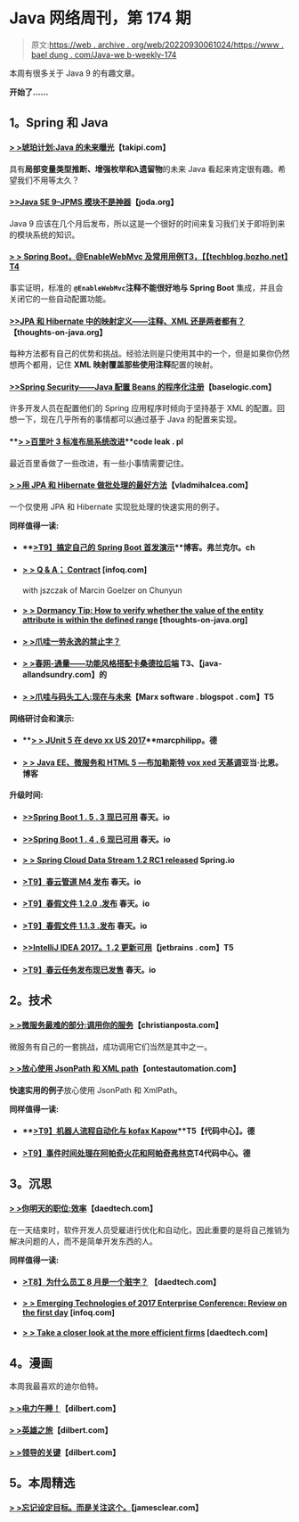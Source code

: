 # Java 网络周刊，第 174 期

> 原文:[https://web . archive . org/web/20220930061024/https://www . bael dung . com/Java-we b-weekly-174](https://web.archive.org/web/20220930061024/https://www.baeldung.com/java-web-weekly-174)

本周有很多关于 Java 9 的有趣文章。

**开始了……**

## **1。Spring 和 Java**

#### **[> >琥珀计划:Java 的未来曝光](https://web.archive.org/web/20220627180357/http://blog.takipi.com/project-amber-the-future-of-java-exposed/)**【takipi.com】

具有**局部变量类型推断、增强枚举和λ遗留物**的未来 Java 看起来肯定很有趣。希望我们不用等太久？

#### **[>>Java SE 9–JPMS 模块不是神器](https://web.archive.org/web/20220627180357/http://blog.joda.org/2017/04/java-se-9-jpms-modules-are-not-artifacts.html)**【joda.org】

Java 9 应该在几个月后发布，所以这是一个很好的时间来复习我们关于即将到来的模块系统的知识。

#### [**> > Spring Boot，@EnableWebMvc 及常用用例**T3，【【techblog.bozho.net】T4](https://web.archive.org/web/20220627180357/https://techblog.bozho.net/spring-boot-enablewebmvc-common-use-cases/)

事实证明，标准的 **`@EnableWebMvc`注释不能很好地与 Spring Boot** 集成，并且会关闭它的一些自动配置功能。

#### **[>>JPA 和 Hibernate 中的映射定义——注释、XML 还是两者都有？](https://web.archive.org/web/20220627180357/http://www.thoughts-on-java.org/mapping-definitions-jpa-hibernate-annotations-xml/)**【thoughts-on-java.org】

每种方法都有自己的优势和挑战。经验法则是只使用其中的一个，但是如果你仍然想两个都用，记住 **XML 映射覆盖那些使用注释**配置的映射。

#### [**>>Spring Security——Java 配置 Beans 的程序化注册**](https://web.archive.org/web/20220627180357/https://www.baselogic.com/blog/spring-security-programmatic-registration-of-java-configuration-beans/)【baselogic.com】

许多开发人员在配置他们的 Spring 应用程序时倾向于坚持基于 XML 的配置。回想一下，现在几乎所有的事情都可以通过基于 Java 的配置来实现。

#### **[> >百里叶 3 标准布局系统改进](https://web.archive.org/web/20220627180357/http://blog.codeleak.pl/2017/04/thymeleaf-3-standard-layout-system.html)**code leak . pl

最近百里香做了一些改进，有一些小事情需要记住。

#### [**> >用 JPA 和 Hibernate 做批处理的最好方法**](https://web.archive.org/web/20220627180357/https://vladmihalcea.com/2017/04/25/the-best-way-to-do-batch-processing-with-jpa-and-hibernate/)【vladmihalcea.com】

一个仅使用 JPA 和 Hibernate 实现批处理的快速实用的例子。

**同样值得一读:**

*   #### **[>T9】搞定自己的 Spring Boot 首发演示](https://web.archive.org/web/20220627180357/https://blog.frankel.ch/fixing-own-spring-boot-starter-demo/#gsc.tab=0)**博客。弗兰克尔。ch

*   #### **[> > Q & A； Contract](https://web.archive.org/web/20220627180357/https://www.infoq.com/news/2017/04/spring-cloud-contract)** [infoq.com]

    with jszczak of Marcin Goelzer on Chunyun
*   #### **[> > Dormancy Tip: How to verify whether the value of the entity attribute is within the defined range](https://web.archive.org/web/20220627180357/http://www.thoughts-on-java.org/hibernate-tips-validate-entity-attribute-value-within-defined-range/)** [thoughts-on-java.org]

*   #### **[> >爪哇一劳永逸的禁止字？](https://web.archive.org/web/20220627180357/http://tomaszdziurko.com/2017/04/java-word-will-be-banned/)**

*   #### **[> >春网-通量——功能风格搭配卡桑德拉后端](https://web.archive.org/web/20220627180357/http://www.java-allandsundry.com/2017/04/spring-web-flux-functional-style-with.html) T3、【java-allandsundry.com】的**

*   #### **[> >爪哇与码头工人:现在与未来](https://web.archive.org/web/20220627180357/https://marxsoftware.blogspot.com/2017/04/java-and-docker.html)**【Marx software . blogspot . com】T5

**网络研讨会和演示:**

*   #### **[> > JUnit 5 在 devo xx US 2017](https://web.archive.org/web/20220627180357/http://www.marcphilipp.de/blog/2017/04/20/junit5-at-devoxx-us/)**marcphilipp。德

*   #### [**> > Java EE、微服务和 HTML 5 —布加勒斯特** vox xed **天基调**](https://web.archive.org/web/20220627180357/http://adambien.blog/roller/abien/entry/java_ee_microservices_and_html)亚当·比恩。博客

**升级时间:**

*   #### **[>>Spring Boot 1 . 5 . 3 现已可用](https://web.archive.org/web/20220627180357/https://spring.io/blog/2017/04/21/spring-boot-1-5-3-available-now)** 春天。io

*   #### **[>>Spring Boot 1 . 4 . 6 现已可用](https://web.archive.org/web/20220627180357/https://spring.io/blog/2017/04/20/spring-boot-1-4-6-available-now)** 春天。io

*   #### **[> > Spring Cloud Data Stream 1.2 RC1 released](https://web.archive.org/web/20220627180357/https://spring.io/blog/2017/04/20/spring-cloud-data-flow-1-2-rc1-released)** Spring.io

*   #### **[>T9】春云管道 M4 发布](https://web.archive.org/web/20220627180357/https://spring.io/blog/2017/04/20/spring-cloud-pipelines-1-0-0-m4-released)** 春天。io

*   #### **[>T9】春假文件 1.2.0 .发布](https://web.archive.org/web/20220627180357/https://spring.io/blog/2017/04/24/spring-rest-docs-1-2-0-release)** 春天。io

*   #### **[>T9】春假文件 1.1.3 .发布](https://web.archive.org/web/20220627180357/https://spring.io/blog/2017/04/24/spring-rest-docs-1-1-3-release)** 春天。io

*   #### **[>>IntelliJ IDEA 2017。1 .2 更新可用](https://web.archive.org/web/20220627180357/https://blog.jetbrains.com/idea/2017/04/intellij-idea-2017-1-2-update-is-available/)**【jetbrains . com】T5

*   #### **[>T9】春云任务发布现已发售](https://web.archive.org/web/20220627180357/https://spring.io/blog/2017/04/25/spring-cloud-task-1-2-0-release-is-now-available)** 春天。io

## **2。技术**

#### **[> >微服务最难的部分:调用你的服务](https://web.archive.org/web/20220627180357/http://blog.christianposta.com/microservices/the-hardest-part-of-microservices-calling-your-services/)**【christianposta.com】

微服务有自己的一套挑战，成功调用它们当然是其中之一。

#### **[> >放心使用 JsonPath 和 XML path](https://web.archive.org/web/20220627180357/http://www.ontestautomation.com/using-jsonpath-and-xmlpath-in-rest-assured/)**【ontestautomation.com】

**快速实用的例子**放心使用 JsonPath 和 XmlPath。

**同样值得一读:**

*   #### **[>T9】机器人流程自动化与 kofax Kapow](https://web.archive.org/web/20220627180357/https://blog.codecentric.de/en/2017/04/robotic-process-automation-kofax-kapow/)**T5【代码中心】。德

*   #### **[>T9】事件时间处理在阿帕奇火花和阿帕奇弗林克](https://web.archive.org/web/20220627180357/https://blog.codecentric.de/en/2017/04/event-time-processing-apache-spark-apache-flink/)T4代码中心。德**

## **3。沉思**

#### **[> >你明天的职位:效率](https://web.archive.org/web/20220627180357/http://www.daedtech.com/your-job-title-of-tomorrow-efficiencer/)**【daedtech.com】

在一天结束时，软件开发人员受雇进行优化和自动化，因此重要的是将自己推销为解决问题的人，而不是简单开发东西的人。

**同样值得一读:**

*   #### **[>T8】为什么员工 8 月是一个脏字？](https://web.archive.org/web/20220627180357/http://www.daedtech.com/staff-aug-dirty-term/)** 【daedtech.com】

*   #### [**> > Emerging Technologies of 2017 Enterprise Conference: Review on the first day**](https://web.archive.org/web/20220627180357/https://www.infoq.com/news/2017/04/day-one-philly-ete-2017?utm_campaign=infoq_content&utm_source=infoq&utm_medium=feed&utm_term=Java) [infoq.com]

*   #### **[> > Take a closer look at the more efficient firms](https://web.archive.org/web/20220627180357/http://www.daedtech.com/closer-look-efficiencer-firm/)** [daedtech.com]

## **4。漫画**

本周我最喜欢的迪尔伯特。

#### **[> >电力午睡！](https://web.archive.org/web/20220627180357/http://dilbert.com/strip/2014-02-17)**【dilbert.com】

#### **[> >英雄之旅](https://web.archive.org/web/20220627180357/http://dilbert.com/strip/2014-01-02)**【dilbert.com】

#### **[> >领导的关键](https://web.archive.org/web/20220627180357/http://dilbert.com/strip/2014-02-13)**【dilbert.com】

## **5。本周精选**

#### **[> >忘记设定目标。而是关注这个。](https://web.archive.org/web/20220627180357/http://jamesclear.com/goals-systems)**【jamesclear.com】